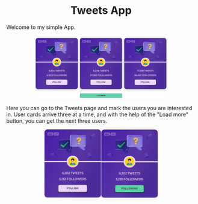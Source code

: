 <h1 align="center">Tweets App</h1>

<p>Welcome to my simple App.</p>

<p align="center"><img  src="./readme_assets/1.jpg" width="70%"></p>

<p>Here you can go to the Tweets page and mark the users you are interested in. User cards arrive three at a time, and with the help of the "Load more" button, you can get the next three users.</p>

<p align="center"><img  src="./readme_assets/2.jpg" width="30%"><img  src="./readme_assets/3.jpg" width="30%"></p>

